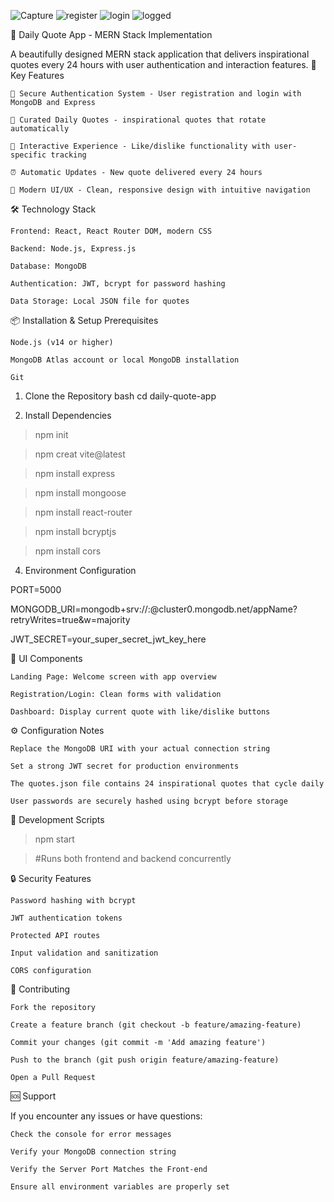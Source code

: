 ![Capture](https://github.com/user-attachments/assets/259c5bec-c2b2-4cec-991a-3a0396d575d3)
![register](https://github.com/user-attachments/assets/5185f9ff-b531-4a99-a6d2-b85794634f7e)
![login](https://github.com/user-attachments/assets/e6ff0fbb-afd6-4e92-8a0d-5333bdb3e8cf)
![logged](https://github.com/user-attachments/assets/5f1206f7-fd49-493e-97ea-5de70722bb67)

🌟 Daily Quote App - MERN Stack Implementation

A beautifully designed MERN stack application that delivers inspirational quotes every 24 hours with user authentication and interaction features.
🚀 Key Features

    🔐 Secure Authentication System - User registration and login with MongoDB and Express

    📜 Curated Daily Quotes - inspirational quotes that rotate automatically

    💖 Interactive Experience - Like/dislike functionality with user-specific tracking

    ⏰ Automatic Updates - New quote delivered every 24 hours

    🎨 Modern UI/UX - Clean, responsive design with intuitive navigation

🛠️ Technology Stack

    Frontend: React, React Router DOM, modern CSS

    Backend: Node.js, Express.js

    Database: MongoDB

    Authentication: JWT, bcrypt for password hashing

    Data Storage: Local JSON file for quotes

📦 Installation & Setup
Prerequisites

    Node.js (v14 or higher)

    MongoDB Atlas account or local MongoDB installation

    Git

1. Clone the Repository
bash
cd daily-quote-app

2. Install Dependencies

>npm init

>npm creat vite@latest

>npm install express

>npm install mongoose

>npm install react-router

>npm install bcryptjs

>npm install cors

4. Environment Configuration

PORT=5000

MONGODB_URI=mongodb+srv://<username>:<password>@cluster0.mongodb.net/appName?retryWrites=true&w=majority

JWT_SECRET=your_super_secret_jwt_key_here

🎨 UI Components

    Landing Page: Welcome screen with app overview

    Registration/Login: Clean forms with validation

    Dashboard: Display current quote with like/dislike buttons


⚙️ Configuration Notes

    Replace the MongoDB URI with your actual connection string

    Set a strong JWT secret for production environments

    The quotes.json file contains 24 inspirational quotes that cycle daily

    User passwords are securely hashed using bcrypt before storage

🚦 Development Scripts

> npm start

> #Runs both frontend and backend concurrently

🔒 Security Features

    Password hashing with bcrypt

    JWT authentication tokens

    Protected API routes

    Input validation and sanitization

    CORS configuration

🤝 Contributing

    Fork the repository

    Create a feature branch (git checkout -b feature/amazing-feature)

    Commit your changes (git commit -m 'Add amazing feature')

    Push to the branch (git push origin feature/amazing-feature)

    Open a Pull Request

🆘 Support

If you encounter any issues or have questions:

    Check the console for error messages

    Verify your MongoDB connection string

    Verify the Server Port Matches the Front-end

    Ensure all environment variables are properly set
